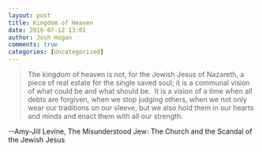 ```yaml
---
layout: post
title: Kingdom of Heaven
date: 2016-07-12 13:01
author: Josh Hogan
comments: true
categories: [Uncategorized]
---
```

<blockquote>The kingdom of heaven is not, for the Jewish Jesus of Nazareth, a piece of real estate for the single saved soul; it is a communal vision of what could be and what should be.  It is a vision of a time when all debts are forgiven, when we stop judging others, when we not only wear our traditions on our sleeve, but we also hold them in our hearts and minds and enact them with all our strength.</blockquote>
--Amy-Jill Levine, The Misunderstood Jew: The Church and the Scandal of the Jewish Jesus
